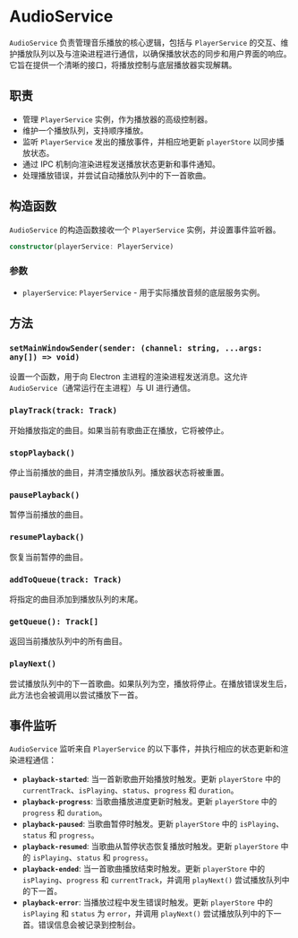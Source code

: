 # AudioService

`AudioService` 负责管理音乐播放的核心逻辑，包括与 `PlayerService` 的交互、维护播放队列以及与渲染进程进行通信，以确保播放状态的同步和用户界面的响应。它旨在提供一个清晰的接口，将播放控制与底层播放器实现解耦。

## 职责

*   管理 `PlayerService` 实例，作为播放器的高级控制器。
*   维护一个播放队列，支持顺序播放。
*   监听 `PlayerService` 发出的播放事件，并相应地更新 `playerStore` 以同步播放状态。
*   通过 IPC 机制向渲染进程发送播放状态更新和事件通知。
*   处理播放错误，并尝试自动播放队列中的下一首歌曲。

## 构造函数

`AudioService` 的构造函数接收一个 `PlayerService` 实例，并设置事件监听器。

```typescript
constructor(playerService: PlayerService)
```

### 参数

*   `playerService`: `PlayerService` - 用于实际播放音频的底层服务实例。

## 方法

### `setMainWindowSender(sender: (channel: string, ...args: any[]) => void)`

设置一个函数，用于向 Electron 主进程的渲染进程发送消息。这允许 `AudioService`（通常运行在主进程）与 UI 进行通信。

### `playTrack(track: Track)`

开始播放指定的曲目。如果当前有歌曲正在播放，它将被停止。

### `stopPlayback()`

停止当前播放的曲目，并清空播放队列。播放器状态将被重置。

### `pausePlayback()`

暂停当前播放的曲目。

### `resumePlayback()`

恢复当前暂停的曲目。

### `addToQueue(track: Track)`

将指定的曲目添加到播放队列的末尾。

### `getQueue(): Track[]`

返回当前播放队列中的所有曲目。

### `playNext()`

尝试播放队列中的下一首歌曲。如果队列为空，播放将停止。在播放错误发生后，此方法也会被调用以尝试播放下一首。

## 事件监听

`AudioService` 监听来自 `PlayerService` 的以下事件，并执行相应的状态更新和渲染进程通信：

*   **`playback-started`**: 当一首新歌曲开始播放时触发。更新 `playerStore` 中的 `currentTrack`、`isPlaying`、`status`、`progress` 和 `duration`。
*   **`playback-progress`**: 当歌曲播放进度更新时触发。更新 `playerStore` 中的 `progress` 和 `duration`。
*   **`playback-paused`**: 当歌曲暂停时触发。更新 `playerStore` 中的 `isPlaying`、`status` 和 `progress`。
*   **`playback-resumed`**: 当歌曲从暂停状态恢复播放时触发。更新 `playerStore` 中的 `isPlaying`、`status` 和 `progress`。
*   **`playback-ended`**: 当一首歌曲播放结束时触发。更新 `playerStore` 中的 `isPlaying`、`progress` 和 `currentTrack`，并调用 `playNext()` 尝试播放队列中的下一首。
*   **`playback-error`**: 当播放过程中发生错误时触发。更新 `playerStore` 中的 `isPlaying` 和 `status` 为 `error`，并调用 `playNext()` 尝试播放队列中的下一首。错误信息会被记录到控制台。
